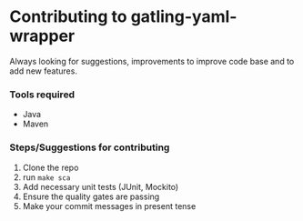 # Contributing to gatling-yaml-wrapper
Always looking for suggestions, improvements to improve code base and to add new features.

### Tools required

- Java
- Maven

### Steps/Suggestions for contributing

1. Clone the repo
2. run `make sca`
3. Add necessary unit tests (JUnit, Mockito)
4. Ensure the quality gates are passing
5. Make your commit messages in present tense
